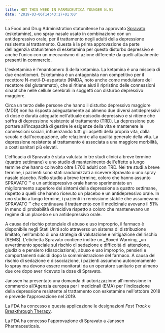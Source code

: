 ```yaml
---
title: HOT THIS WEEK IN FARMACEUTICA YOUNGER N.91
date: '2019-03-06T14:43:17+01:00'
---
```

La Food and Drug Administration statunitense ha approvato [Spravato ](https://www.fda.gov/NewsEvents/Newsroom/PressAnnouncements/ucm632761.htm)(esketamine), uno spray nasale usato in combinazione con un antidepressivo orale, per il trattamento negli adulti della depressione resistente al trattamento. Questa è la prima approvazione da parte dell'agenzia statunitense di esketamina per questo disturbo depressivo e anche l'unico con un meccanismo di azione differente da quelli attualmente presenti in commercio.

L'esketamina è l'enantiomero S della ketamina. La ketamina è una miscela di due enantiomeri.  Esketamina è un antagonista non competitivo per il recettore N-metil-D-aspartato (NMDA, noto anche come modulatore del recettore del glutammato), che si ritiene aiuti il ripristino delle connessioni sinaptiche nelle cellule cerebrali in soggetti con disturbo depressivo maggiore. 

Circa un terzo delle persone che hanno il disturbo depressivo maggiore (MDD) non ha risposto adeguatamente ad almeno due diversi antidepressivi di dose e durata adeguate nell'attuale episodio depressivo e si ritiene che soffra di depressione resistente al trattamento (TRD). La depressione può portare all'incapacità di gestire le esigenze della vita e mantenere le connessioni sociali, influenzando tutti gli aspetti della propria vita, dalla scuola e dall'occupazione, alle relazioni e alla qualità generale della vita. La depressione resistente al trattamento è associata a una maggiore morbilità, a costi sanitari più elevati. 

L'efficacia di Spravato è stata valutata in tre studi clinici a breve termine (quattro settimane) e uno studio di mantenimento dell'effetto a lungo termine che hanno coinvolto oltre 1.700 adulti con TRD. Nei tre studi a breve termine, i pazienti sono stati randomizzati a ricevere Spravato o uno spray nasale placebo. Nello studio a breve termine, coloro che hanno assunto SPRAVATO ™ e un antidepressivo orale hanno sperimentato un miglioramento superiore dei sintomi della depressione a quattro settimane, rispetto a quelli che hanno ricevuto un placebo e un antidepressivo orale. In uno studio a lungo termine, i pazienti in remissione stabile che assumevano SPRAVATO ™ che continuava il trattamento con il medicinale avevano il 51% in meno di probabilità di recidiva rispetto a coloro che mantenevano un regime di un placebo e un antidepressivo orale. 

A causa del rischio potenziale di abuso e uso improprio, il farmaco è disponibile negli Stati Uniti solo attraverso un sistema di distribuzione limitato, nell'ambito di una strategia di valutazione e mitigazione del rischio (REMS). L'etichetta Spravato contiene inoltre un _Boxed Warning, _un avvertimento speciale sul rischio di sedazione e difficoltà di attenzione, giudizio e pensiero (dissociazione), abuso e uso improprio, pensieri e comportamenti suicidi dopo la somministrazione del farmaco. A causa del rischio di sedazione e dissociazione, i pazienti assumono autonomamente lo spray ma devono essere monitorati da un operatore sanitario per almeno due ore dopo aver ricevuto la dose di Spravato. 

Janssen ha presentato una domanda di autorizzazione all'immissione in commercio all'Agenzia europea per i medicinali (EMA) per l'indicazione della depressione resistente al trattamento con esketamine nell'ottobre 2018 e prevede l'approvazione nel 2019.

La FDA ha concesso a questa applicazione le designazioni _Fast Track_ e [Breakthrough Therapy](https://www.farmaceuticayounger.science/blog/2018/12/la-fda-statunitense-e-la-breakthrough-therapy/).

La FDA ha concesso l'approvazione di Spravato a Janssen Pharmaceuticals.
